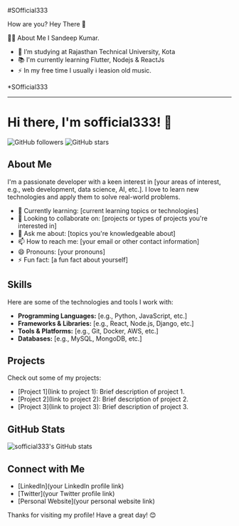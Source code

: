 #SOfficial333

How are you?
Hey There 👋

👩‍💻 About Me
I Sandeep Kumar.

- 🔭 I’m studying at Rajasthan Technical University, Kota
- 📚 I'm currently learning Flutter, Nodejs & ReactJs
- ⚡ In my free time I usually i leasion old music.

*SOfficial333

---------------------------------------------------------
# Hi there, I'm sofficial333! 👋

![GitHub followers](https://img.shields.io/github/followers/sofficial333?label=Follow&style=social)
![GitHub stars](https://img.shields.io/github/stars/sofficial333?label=Stars&style=social)

## About Me

I'm a passionate developer with a keen interest in [your areas of interest, e.g., web development, data science, AI, etc.]. I love to learn new technologies and apply them to solve real-world problems.

- 🌱 Currently learning: [current learning topics or technologies]
- 👯 Looking to collaborate on: [projects or types of projects you're interested in]
- 💬 Ask me about: [topics you're knowledgeable about]
- 📫 How to reach me: [your email or other contact information]
- 😄 Pronouns: [your pronouns]
- ⚡ Fun fact: [a fun fact about yourself]

## Skills

Here are some of the technologies and tools I work with:

- **Programming Languages:** [e.g., Python, JavaScript, etc.]
- **Frameworks & Libraries:** [e.g., React, Node.js, Django, etc.]
- **Tools & Platforms:** [e.g., Git, Docker, AWS, etc.]
- **Databases:** [e.g., MySQL, MongoDB, etc.]

## Projects

Check out some of my projects:

- [Project 1](link to project 1): Brief description of project 1.
- [Project 2](link to project 2): Brief description of project 2.
- [Project 3](link to project 3): Brief description of project 3.

## GitHub Stats

![sofficial333's GitHub stats](https://github-readme-stats.vercel.app/api?username=sofficial333&show_icons=true&theme=radical)

## Connect with Me

- [LinkedIn](your LinkedIn profile link)
- [Twitter](your Twitter profile link)
- [Personal Website](your personal website link)

Thanks for visiting my profile! Have a great day! 😊
